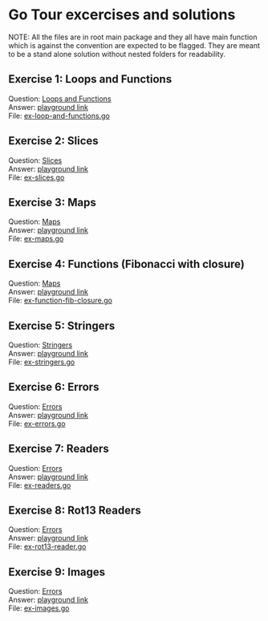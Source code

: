 # Go Tour excercises and solutions

NOTE: All the files are in root main package and they all have main 
  function which is against the convention are expected to be flagged.
  They are meant to be a stand alone solution without nested folders for readability.

## Exercise 1: Loops and Functions

 Question: [Loops and Functions](https://go.dev/tour/flowcontrol/8) \
 Answer: [playground link](https://go.dev/play/p/T7gr6nk1kMs) \
 File: [ex-loop-and-functions.go](./ex-loop-and-functions.go)

## Exercise 2: Slices

 Question: [Slices](https://go.dev/tour/moretypes/18) \
 Answer: [playground link](https://go.dev/play/p/5-W7OWp0sjy) \
 File: [ex-slices.go](./ex-slices.go)

## Exercise 3: Maps

 Question: [Maps](https://go.dev/tour/moretypes/23) \
 Answer: [playground link](https://go.dev/play/p/tAyIWQvrPHc) \
 File: [ex-maps.go](./ex-maps.go)

## Exercise 4: Functions (Fibonacci with closure)

 Question: [Maps](https://go.dev/tour/moretypes/26) \
 Answer: [playground link](https://go.dev/play/p/OumRPj984Dx) \
 File: [ex-function-fib-closure.go](./ex-function-fib-closure.go)

## Exercise 5: Stringers

 Question: [Stringers](https://go.dev/tour/methods/18) \
 Answer: [playground link](https://go.dev/play/p/nOSj-EyXuyf) \
 File: [ex-stringers.go](./ex-stringers.go)

## Exercise 6: Errors

 Question: [Errors](https://go.dev/tour/methods/20) \
 Answer: [playground link](https://go.dev/play/p/Nn4DEzVC3Bk) \
 File: [ex-errors.go](./ex-errors.go)

## Exercise 7: Readers

 Question: [Errors](https://go.dev/tour/methods/22) \
 Answer: [playground link](https://go.dev/play/p/MrzPd2kO8h_T) \
 File: [ex-readers.go](./ex-readers.go)


## Exercise 8: Rot13 Readers

 Question: [Errors](https://go.dev/tour/methods/23) \
 Answer: [playground link](https://go.dev/play/p/l_Zv7mMxmqR) \
 File: [ex-rot13-reader.go](./ex-rot13-reader.go)

## Exercise 9: Images

 Question: [Errors](https://go.dev/tour/methods/25) \
 Answer: [playground link](https://go.dev/play/p/f7FP9eEyOfS) \
 File: [ex-images.go](./ex-images.go)